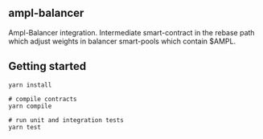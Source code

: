 ## ampl-balancer

Ampl-Balancer integration. Intermediate smart-contract in the rebase path which adjust weights in balancer smart-pools which contain $AMPL.


## Getting started

```
yarn install

# compile contracts
yarn compile

# run unit and integration tests
yarn test
```
